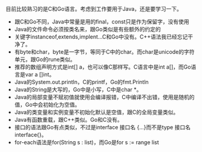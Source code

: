 目前比较熟习的是C和Go语言。考虑到工作要用于Java，还是要学习一下。

- 跟C和Go不同，Java中常量是用的final，const只是作为保留字，没有使用
- Java的文件命令必须按类名来，跟Go类似是有些额外的约定的
- 关键字instanceof,extends,implent...C和Go中没有。C++语法我已经忘记干净了。
- 有byte和char，byte是一字节，等同于C中的char。而char是unicode的字符单元，跟Go的rune类似。
- 推荐的数组声明方式是int[] a，也可以像C那样写。C语言中是int a[]，而Go语言是var a []int。
- Java的System.out.println，C的printf，Go的fmt.Println
- Java的String是大写的，Go中是小写，C中是char *。
- Java的局部变量不赋初值就使用会编译报错，C中编译不出错，使用是随机的值，Go中会初始化为空值。
- Java的类变量和实例变量不初始化默认是空值，跟C的全局变量类似。
- Java有函数重载，跟C++类似。Go和C没有。
- 接口的语法跟Go有点类似，不过是interface 接口名 {...}而不是type 接口名 interface{}。
- for-each语法是for(String s : list)，而Go是for s := range list 
